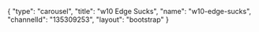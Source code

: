 {
    "type": "carousel",
    "title": "w10 Edge Sucks",
    "name": "w10-edge-sucks",
    "channelId": "135309253",
    "layout": "bootstrap"
}